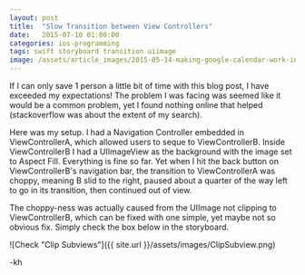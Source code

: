 ```yaml
---
layout: post
title:  "Slow Transition between View Controllers"
date:   2015-07-10 01:00:00
categories: ios-programming
tags: swift storyboard transition uiimage
image: /assets/article_images/2015-05-14-making-google-calendar-work-in-swift/default.jpg
---
```


If I can only save 1 person a little bit of time with this blog post, I
have exceeded my expectations! The problem I was facing was seemed like
it would be a common problem, yet I found nothing online that helped
(stackoverflow was about the extent of my search). 

Here was my setup. I had a Navigation Controller embedded in
ViewControllerA, which allowed users to seque to ViewControllerB. Inside
ViewControllerB I had a UIImageView as the background with the image set
to Aspect Fill. Everything is fine so far. Yet when I hit the back button on 
ViewControllerB's navigation bar, the transition to ViewControllerA was choppy,
meaning B slid to the right, paused about a quarter of the way left to go in its
transition, then continued out of view.

The choppy-ness was actually caused from the UIImage not clipping to ViewControllerB, which
can be fixed with one simple, yet maybe not so obvious fix. Simply check the box below in the
storyboard.

![Check "Clip Subviews"]({{ site.url }}/assets/images/ClipSubview.png)


-kh 



